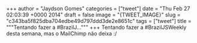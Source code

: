 
+++
author = "Jaydson Gomes"
categories = ["tweet"]
date = "Thu Feb 27 02:03:39 +0000 2014"
draft = false
image = "{TWEET_IMAGE}"
slug = "c343ba5f825dba704edbe49d797ddd3de2e8651c"
tags = ["tweet"]
title = """Tentando fazer a #BrazilJ..."""
+++
Tentando fazer a #BrazilJSWeekly desta semana, mas o MailChimp não deixa :/

